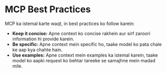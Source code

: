 # MCP Best Practices

MCP ka istemal karte waqt, in best practices ko follow karein:

- **Keep it concise:** Apne context ko concise rakhein aur sirf zaroori information hi provide karein.
- **Be specific:** Apne context mein specific ho, taake model ko pata chale ke aap kya chahte hain.
- **Use examples:** Apne context mein examples ka istemal karein, taake model ko aapki request ko behtar tareeke se samajhne mein madad mile.
